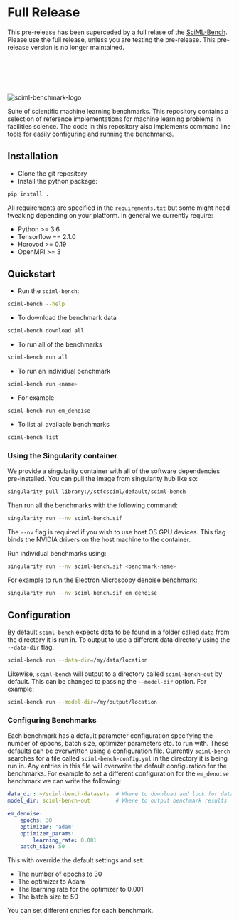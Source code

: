 # Full Release

This pre-release has been superceded by a full relase of the  [SciML-Bench](https://github.com/stfc-sciml/sciml-bench). Please use the full release, unless you are testing the pre-release.  This pre-release version is no longer maintained. 


<br>
<br>
<br>
<br>


![sciml-benchmark-logo](img/logo.png "title-1")

Suite of scientific machine learning benchmarks. This repository contains a 
selection of reference implementations for machine learning problems in 
facilities science. The code in this repository also implements command line 
tools for easily configuring and running the benchmarks.

## Installation

 - Clone the git repository
 - Install the python package:

```bash
pip install .
```

All requirements are specified in the `requirements.txt` but some might need
tweaking depending on your platform. In general we currently require:

 - Python >= 3.6
 - Tensorflow == 2.1.0
 - Horovod >= 0.19
 - OpenMPI >= 3

## Quickstart

 - Run the `sciml-bench`:

```bash
sciml-bench --help
```

 - To download the benchmark data

```bash
sciml-bench download all
```

 - To run all of the benchmarks 

```bash
sciml-bench run all
```

 - To run an individual benchmark

```bash
sciml-bench run <name>
```

 - For example

```bash
sciml-bench run em_denoise
```

 - To list all available benchmarks

```bash
sciml-bench list
```


### Using the Singularity container

We provide a singularity container with all of the software dependencies
pre-installed. You can pull the image from singularity hub like so:

```bash
singularity pull library://stfcsciml/default/sciml-bench
```

Then run all the benchmarks with the following command:

```bash
singularity run --nv sciml-bench.sif
```

The `--nv` flag is required if you wish to use host OS GPU devices. This flag
binds the NVIDIA drivers on the host machine to the container.

Run individual benchmarks using: 

```bash
singularity run --nv sciml-bench.sif <benchmark-name>
```

For example to run the Electron Microscopy denoise benchmark:

```bash
singularity run --nv sciml-bench.sif em_denoise
```


## Configuration

By default `sciml-bench` expects data to be found in a folder called `data` from
the directory it is run in. To output to use a different data directory
using the `--data-dir` flag. 

```bash
sciml-bench run --data-dir=/my/data/location
```

Likewise, `sciml-bench` will output to a directory called `sciml-bench-out` by
default. This can be changed to passing the `--model-dir` option. For example:

```bash
sciml-bench run --model-dir=/my/output/location
```

### Configuring Benchmarks

Each benchmark has a default parameter configuration specifying the number of
epochs, batch size, optimizer parameters etc. to run with. These defaults can be
overwritten using a configuration file. Currently `sciml-bench` searches for a
file called `sciml-bench-config.yml` in the directory it is being run in. Any entries in
this file will overwrite the default configuration for the benchmarks. For
example to set a different configuration for the `em_denoise` benchmark we can
write the following:

```yaml
data_dir: ~/sciml-bench-datasets  # Where to download and look for datasets
model_dir: sciml-bench-out        # Where to output benchmark results

em_denoise:
    epochs: 30
    optimizer: 'adam'
    optimizer_params:
        learning_rate: 0.001
    batch_size: 50
```

This with override the default settings and set:
 - The number of epochs to 30
 - The optimizer to Adam
 - The learning rate for the optimizer to 0.001
 - The batch size to 50

You can set different entries for each benchmark.
